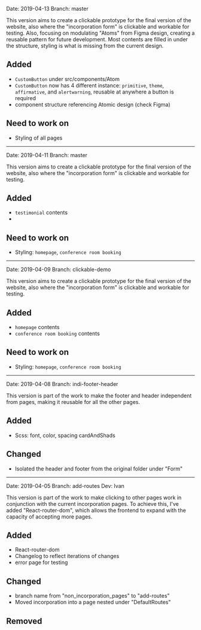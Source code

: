Date: 2019-04-13
Branch: master

This version aims to create a clickable prototype for the final version of the website, also where the "incorporation form" is clickable and workable for testing.
Also, focusing on modulating "Atoms" from Figma design, creating a reusable pattern for future development. Most contents are filled in under the structure, styling is what is missing from the current design.

## Added

-   `CustomButton` under src/components/Atom
-   `CustomButton` now has 4 different instance: `primitive`, `theme`, `affirmative`, and `alertwarning`, reusable at anywhere a button is required
-   component structure referencing Atomic design (check Figma)

## Need to work on

-   Styling of all pages

---

Date: 2019-04-11
Branch: master

This version aims to create a clickable prototype for the final version of the website, also where the "incorporation form" is clickable and workable for testing.

## Added

-   `testimonial` contents
-

## Need to work on

-   Styling: `homepage`, `conference room booking`

---

Date: 2019-04-09
Branch: clickable-demo

This version aims to create a clickable prototype for the final version of the website, also where the "incorporation form" is clickable and workable for testing.

## Added

-   `homepage` contents
-   `conference room booking` contents

## Need to work on

-   Styling: `homepage`, `conference room booking`

---

Date: 2019-04-08
Branch: indi-footer-header

This version is part of the work to make the footer and header independent from pages, making it reusable for all the other pages.

## Added

-   Scss: font, color, spacing cardAndShads

## Changed

-   Isolated the header and footer from the original folder under "Form"

---

Date: 2019-04-05
Branch: add-routes
Dev: Ivan

This version is part of the work to make clicking to other pages work in conjunction with the current incorporation pages. To achieve this, I've added "React-router-dom", which allows the frontend to expand with the capacity of accepting more pages.

## Added

-   React-router-dom
-   Changelog to reflect iterations of changes
-   error page for testing

## Changed

-   branch name from "non_incorporation_pages" to "add-routes"
-   Moved incorporation into a page nested under "DefaultRoutes"

## Removed

